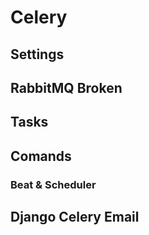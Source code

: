 # Celery

## Settings

## RabbitMQ Broken

## Tasks

## Comands

### Beat & Scheduler

## Django Celery Email